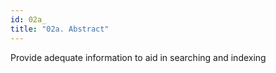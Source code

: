```yaml
---
id: 02a_
title: "02a. Abstract"
---
```

Provide adequate information to aid in searching and indexing

